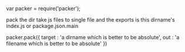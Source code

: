 var packer = require('packer');

pack the dir
take js files to single file
and the exports is this dirname's index.js or package.json.main

packer.pack({
	target : 'a dirname which is better to be absolute',
	out : 'a filename which is better to be absolute'
})